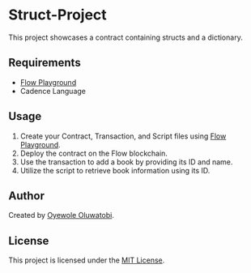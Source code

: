 # Struct-Project

This project showcases a contract containing structs and a dictionary.

## Requirements

- [Flow Playground](https://play.flow.com/)
- Cadence Language

## Usage

1. Create your Contract, Transaction, and Script files using [Flow Playground](https://play.flow.com/).
2. Deploy the contract on the Flow blockchain.
3. Use the transaction to add a book by providing its ID and name.
4. Utilize the script to retrieve book information using its ID.

## Author

Created by [Oyewole Oluwatobi](https://github.com/Tobexy45).

## License

This project is licensed under the [MIT License](LICENSE).
